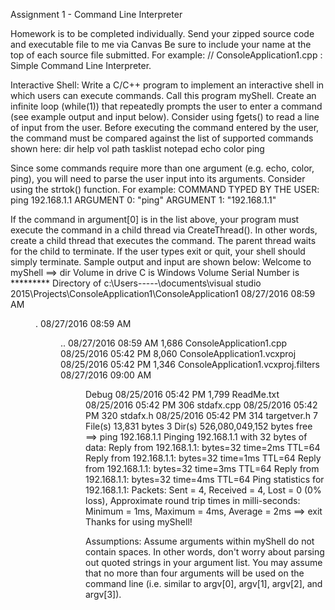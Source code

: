 Assignment 1 - Command Line Interpreter

Homework is to be completed individually. Send your zipped source code and executable file to me via Canvas
Be sure to include your name at the top of each source file submitted. For example:
 // ConsoleApplication1.cpp : Simple Command Line Interpreter.
 
Interactive Shell:
Write a C/C++ program to implement an interactive shell in which users can execute commands. Call this program 
myShell. Create an infinite loop (while(1)) that repeatedly prompts the user to enter a command (see example output 
and input below). Consider using fgets() to read a line of input from the user. Before executing the command entered 
by the user, the command must be compared against the list of supported commands shown here:
dir
help
vol
path
tasklist
notepad
echo
color
ping

Since some commands require more than one argument (e.g. echo, color, ping), you will need to parse the user input 
into its arguments. Consider using the strtok() function.
For example:
COMMAND TYPED BY THE USER:
ping 192.168.1.1
ARGUMENT 0: "ping"
ARGUMENT 1: "192.168.1.1"

If the command in argument[0] is in the list above, your program must execute the command in a child thread via 
CreateThread(). In other words, create a child thread that executes the command. The parent thread waits for the 
child to terminate. If the user types exit or quit, your shell should simply terminate. Sample output and input are 
shown below:
Welcome to myShell
==> dir
Volume in drive C is Windows
Volume Serial Number is *********
Directory of c:\Users\-----\documents\visual studio 2015\Projects\ConsoleApplication1\ConsoleApplication1
08/27/2016 08:59 AM     <DIR>              .
08/27/2016 08:59 AM     <DIR>               ..
08/27/2016 08:59 AM                    1,686 ConsoleApplication1.cpp
08/25/2016 05:42 PM                    8,060 ConsoleApplication1.vcxproj
08/25/2016 05:42 PM                    1,346 ConsoleApplication1.vcxproj.filters
08/27/2016 09:00 AM     <DIR>              Debug
08/25/2016 05:42 PM                    1,799 ReadMe.txt
08/25/2016 05:42 PM                       306 stdafx.cpp
08/25/2016 05:42 PM                       320 stdafx.h
08/25/2016 05:42 PM                       314 targetver.h
                     7 File(s) 13,831 bytes
                     3 Dir(s) 526,080,049,152 bytes free
==> ping 192.168.1.1
Pinging 192.168.1.1 with 32 bytes of data:
Reply from 192.168.1.1: bytes=32 time=2ms TTL=64
Reply from 192.168.1.1: bytes=32 time=1ms TTL=64
Reply from 192.168.1.1: bytes=32 time=3ms TTL=64
Reply from 192.168.1.1: bytes=32 time=4ms TTL=64
Ping statistics for 192.168.1.1:
    Packets: Sent = 4, Received = 4, Lost = 0 (0% loss),
Approximate round trip times in milli-seconds:
    Minimum = 1ms, Maximum = 4ms, Average = 2ms
==> exit
Thanks for using myShell!

Assumptions: Assume arguments within myShell do not contain spaces. In other words, don't worry about parsing 
out quoted strings in your argument list. You may assume that no more than four arguments will be used on the 
command line (i.e. similar to argv[0], argv[1], argv[2], and argv[3]).
